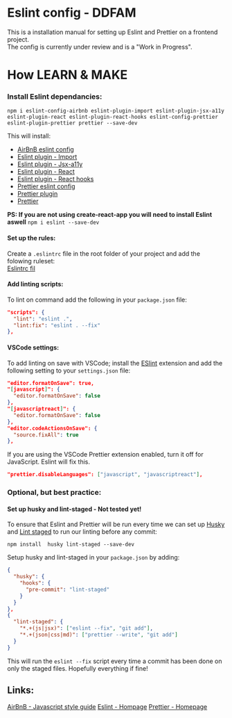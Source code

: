 Eslint config - DDFAM
===================  

This is a installation manual for setting up Eslint and Prettier on a frontend project.<br/>
The config is currently under review and is a "Work in Progress".

# How LEARN & MAKE  

### Install Eslint dependancies:
```
npm i eslint-config-airbnb eslint-plugin-import eslint-plugin-jsx-a11y eslint-plugin-react eslint-plugin-react-hooks eslint-config-prettier eslint-plugin-prettier prettier --save-dev
```
This will install:
* [AirBnB eslint config](https://www.npmjs.com/package/eslint-config-airbnb "AirBnB eslint config - NPM package page")
* [Eslint plugin - Import](https://www.npmjs.com/package/eslint-plugin-import "Eslint plugin - Import - NPM package page")
* [Eslint plugin - Jsx-a11y](https://www.npmjs.com/package/eslint-plugin-jsx-a11y "Eslint plugin - Jsx-a11y - NPM package page")
* [Eslint plugin - React](https://www.npmjs.com/package/eslint-plugin-react "Eslint plugin - React - NPM package page")
* [Eslint plugin - React hooks](https://www.npmjs.com/package/eslint-plugin-react-hooks "Eslint plugin - React hooks - NPM package page")
* [Prettier eslint config](https://www.google.com "Prettier eslint config - NPM package page")
* [Prettier plugin](https://www.google.com "Prettier plugin - NPM package page")
* [Prettier](https://www.google.com "Prettier - NPM package page")

**PS: If you are not using create-react-app you will need to install Eslint aswell**
`npm i eslint --save-dev`

#### Set up the rules:
Create a `.eslintrc` file in the root folder of your project and add the folowing ruleset:<br/>
[Eslintrc fil](https://github.com/CapgeminiNorway/eslint-config-ddfam/blob/master/.eslintrc "CapgeminiNorway - Eslintrc fil")


#### Add linting scripts:
To lint on command add the following in your `package.json` file:
```JSON
"scripts": {
  "lint": "eslint .",
  "lint:fix": "eslint . --fix"
},
``` 

#### VSCode settings:
To add linting on save with VSCode; install the [ESlint](https://marketplace.visualstudio.com/items?itemName=dbaeumer.vscode-eslint "Eslint extension on Marketplace") extension and add the following setting to your `settings.json` file:
```JSON
"editor.formatOnSave": true,
"[javascript]": {
  "editor.formatOnSave": false
},
"[javascriptreact]": {
  "editor.formatOnSave": false
},
"editor.codeActionsOnSave": {
  "source.fixAll": true
},
```
If you are using the VSCode Prettier extension enabled, turn it off for JavaScript. Eslint will fix this.
```JSON
"prettier.disableLanguages": ["javascript", "javascriptreact"],
``` 

### Optional, but best practice:
#### Set up husky and lint-staged - Not tested yet!
To ensure that Eslint and Prettier will be run every time we can set up [Husky](https://www.npmjs.com/package/husky "Husky - NPM package page")  and [Lint staged](https://www.npmjs.com/package/lint-staged "Lint staged - NPM package page") to run our linting before any commit:
```
npm install  husky lint-staged --save-dev
```
Setup husky and lint-staged in your `package.json` by adding:
```JSON
{
  "husky": {
    "hooks": {
      "pre-commit": "lint-staged"
    }
  }
},
{
  "lint-staged": {
    "*.+(js|jsx)": ["eslint --fix", "git add"],
    "*.+(json|css|md)": ["prettier --write", "git add"]
  }
}
```
This will run the `eslint --fix` script every time a commit has been done on only the staged files. Hopefully everything if fine!

## Links:
[AirBnB - Javascript style guide](https://github.com/airbnb/javascript "Link to AirBnB - Javascript style guide")
[Eslint - Hompage](https://eslint.org/ "Link to Eslint homepage")
[Prettier - Homepage](https://prettier.io/ "Link to Prettier homepage")